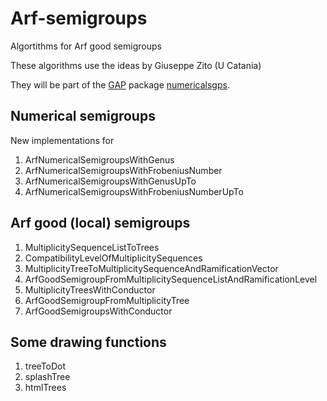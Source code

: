 # Arf-semigroups

Algortithms for Arf good semigroups

These algorithms use the ideas by Giuseppe Zito (U Catania)

They will be part of the [GAP](http://www.gap-system.org) package [numericalsgps](http://www.gap-system.org/Packages/numericalsgps.html).

## Numerical semigroups

New implementations for

1. ArfNumericalSemigroupsWithGenus  
1. ArfNumericalSemigroupsWithFrobeniusNumber
1. ArfNumericalSemigroupsWithGenusUpTo
1. ArfNumericalSemigroupsWithFrobeniusNumberUpTo


## Arf good (local) semigroups

1. MultiplicitySequenceListToTrees
1. CompatibilityLevelOfMultiplicitySequences
1. MultiplicityTreeToMultiplicitySequenceAndRamificationVector
1. ArfGoodSemigroupFromMultiplicitySequenceListAndRamificationLevel
1. MultiplicityTreesWithConductor
1. ArfGoodSemigroupFromMultiplicityTree
1. ArfGoodSemigroupsWithConductor

## Some drawing functions

1. treeToDot
1. splashTree
1. htmlTrees
